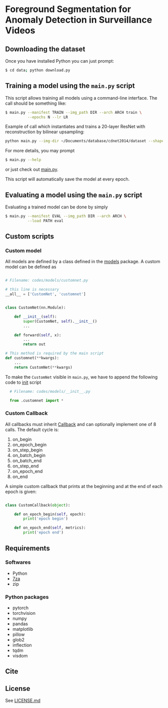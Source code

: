 # Foreground Segmentation for Anomaly Detection in Surveillance Videos

## Downloading the dataset
Once you have installed Python you can just prompt:
```bash
$ cd data; python download.py
```

## Training a model using the `main.py` script

This script allows training all models using a command-line interface. The call should be something like:
```bash
$ main.py --manifest TRAIN --img_path DIR --arch ARCH train \
          --epochs N --lr LR
```

Example of call which instantiates and trains a 20-layer ResNet with reconstruction by bilinear upsampling:
````bash
python main.py --img-dir ~/Documents/database/cdnet2014/dataset --shape 2,192,256 --arch resnet20 --arch-params 'up_mode=upsample' --manifest data/manifest.train --loss bce -b 16 train --epochs 90 --aug --lr 0.01 --wd 0.0002 --val data/manifest.val --save models/resnet20-bilinear.pth.tar
````

For more details, you may prompt
```bash
$ main.py --help
```
or just check out [main.py](../main.py).

This script will automatically save the model at every epoch.


## Evaluating a model using the `main.py` script

Evaluating a trained model can be done by simply

```bash
$ main.py --manifest EVAL --img_path DIR --arch ARCH \
          --load PATH eval
```


## Custom scripts

### Custom model

All models are defined by a class defined in the [models](codes/models/) package. A custom model can be defined as

```python

# Filename: codes/models/customnet.py

# this line is necessary
__all__ = ['CustomNet', 'customnet']


class CustomNet(nn.Module):

    def __init__(self):
        super(CustomNet, self).__init__()
        ...

    def forward(self, x):
        ...
        return out

# This method is required by the main script
def customnet(**kwargs):
    ...
    return CustomNet(**kwargs)
```

To make the `CustomNet` visible in `main.py`, we have to append the following code to [init](models/__init__.py) script

```python
  # Filename: codes/models/__init__.py

  from .customnet import *
```

### Custom Callback

All callbacks must inherit [Callback](codes/callbacks.py) and can optionally implement one of 8 calls. The default cycle is:
1. on_begin
2. on_epoch_begin
3. on_step_begin
4. on_batch_begin
5. on_batch_end
6. on_step_end
7. on_epoch_end
8. on_end

A simple custom callback that prints at the beginning and at the end of each epoch is given:
```python

class CustomCallback(object):

    def on_epoch_begin(self, epoch):
        print('epoch begin')

    def on_epoch_end(self, metrics):
        print('epoch end')

```

## Requirements

### Softwares
* Python
* [7za](http://www.7-zip.org/download.html)
* zip

### Python packages
* pytorch
* torchvision
* numpy
* pandas
* matplotlib
* pillow
* glob2
* inflection
* tqdm
* visdom

## Cite



## License
See [LICENSE.md](LICENSE.md)
